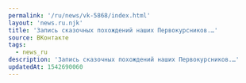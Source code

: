 ```yaml
---
permalink: '/ru/news/vk-5868/index.html'
layout: 'news.ru.njk'
title: 'Запись сказочных похождений наших Первокурсников.…'
source: ВКонтакте
tags:
  - news_ru
description: 'Запись сказочных похождений наших Первокурсников.…'
updatedAt: 1542690060
---
```

